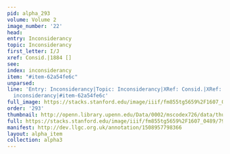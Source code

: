 ```yaml
---
pid: alpha_293
volume: Volume 2
image_number: '22'
head: 
entry: Inconsiderancy
topic: Inconsiderancy
first_letter: I/J
xref: Consid.|1884 []
see: 
index: inconsiderancy
item: "#item-62a54fe6c"
unparsed: 
line: 'Entry: Inconsiderancy|Topic: Inconsiderancy|XRef: Consid.|XRef: 1884 []|Index:
  inconsiderancy|#item-62a54fe6c'
full_image: https://stacks.stanford.edu/image/iiif/fm855tg5659%2F1607_0489/full/full/0/default.jpg
order: '293'
thumbnail: http://openn.library.upenn.edu/Data/0002/mscodex726/data/thumb/1607_0489_thumb.jpg
full: https://stacks.stanford.edu/image/iiif/fm855tg5659%2F1607_0489/799,4228,2898,409/full/0/default.jpg
manifest: http://dev.llgc.org.uk/annotation/1508957798366
layout: alpha_item
collection: alpha3
---
```

